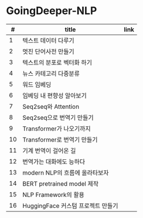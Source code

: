 # GoingDeeper-NLP

| # | title | link |
|---|---|---|
| 1 | 텍스트 데이터 다루기 |  |
| 2 | 멋진 단어사전 만들기 |  |
| 3 | 텍스트의 분포로 벡터화 하기 |  |
| 4 | 뉴스 카테고리 다중분류 |  |
| 5 | 워드 임베딩 |  |
| 6 | 임베딩 내 편향성 알아보기 |  |
| 7 | Seq2seq와 Attention |  |
| 8 | Seq2seq으로 번역기 만들기 |  |
| 9 | Transformer가 나오기까지 |  |
| 10 | Transformer로 번역기 만들기 |  |
| 11 | 기계 번역이 걸어온 길 |  |
| 12 | 번역가는 대화에도 능하다 |  |
| 13 | modern NLP의 흐름에 올라타보자 |  |
| 14 | BERT pretrained model 제작 |  |
| 15 | NLP Framework의 활용 |  |
| 16 | HuggingFace 커스텀 프로젝트 만들기 |  |
